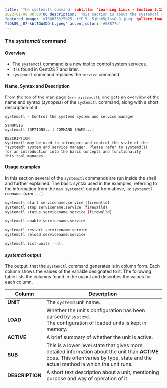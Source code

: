 ```yaml
---
title: 'The systemctl command' subtitle: 'Learning Linux - Section 5.13' date:
2022-01-08 00:00:00 description: 'This section is about the systemctl command, as found in CentOS 7. It describes and gives examples of its usage.'
featured_image: 'mT68055%25%25--tYF_5__5jhhh5pls$0-G.jpeg' gallery_images: '
YtOk89__87-kbtTGW$DD-L.jpeg' accent_color: '#08877d'
---
```



### The *systemctl* command


#### Overview


- The `systemctl` command is a new tool to control system services.
- It is found in CentOS 7 and later.
- `systemctl` command replaces the `service` command.


#### Name, Syntax and Description


From the top of the man page (`man systemctl`), one gets an overview of the name and syntax (*synopsis*) of the `systemctl` command, along with a
short description of it.


```
systemctl - Control the systemd system and service manager

SYNOPSIS
systemctl [OPTIONS...] COMMAND [NAME...]

DESCRIPTION
systemctl may be used to introspect and control the state of the
"systemd" system and service manager. Please refer to systemd(1)
for an introduction into the basic concepts and functionality
this tool manages.
```


#### Usage examples


In this section several of the `systemctl` commands are run inside the shell and further explained. The basic syntax used in the examples, referring
to the information from the `man systemctl` output from above, is: `systemctl COMMAND [NAME...]`.


```bash
systemctl start servicename.service (firewalld)
systemctl stop servicename.service (firewalld)
systemctl status servicename.service (firewalld)
```


```bash
systemctl enable servicename.service
```


```bash
systemctl restart servicename.service
systemctl reload servicename.service
```


```bash
systemctl list-units --all
```


#### *systemctl* output


The output, that the `systemctl` command generates is in column form. Each column shows the values of the variable designated to it. The following
table lists the columns found in the output and describes the values for each column.


| Column                                                                                         | Description                                                                                                           |
|------------------------------------------------------------------------------------------------|-----------------------------------------------------------------------------------------------------------------------|
| **UNIT**                                                                                       | The `systemd` unit name.                                                                                              |
| **LOAD**                                                                                       | Whether the unit's configuration has been parsed by `systemd`.<br />The configuration of loaded units is kept in memory. |                                                                                            |                                                                                                                          |
| **ACTIVE**                                                                                     | A brief summary of whether the unit is active.                                                                        |
| **SUB**                                                                                        | This is a lower level state that gives more detailed information about the unit than **ACTIVE** does. This often varies by type, state and the actual method in which the unit runs.                                 |
| **DESCRIPTION**                                                                                | A short text description about a unit, mentioning purpose and way of operation of it.                                 |
